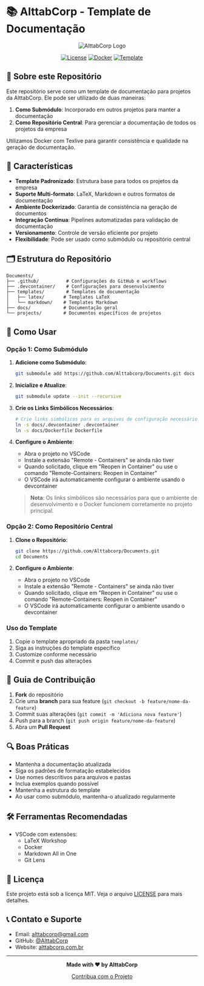# 📚 AlttabCorp - Template de Documentação

<div align="center">

![AlttabCorp Logo](https://via.placeholder.com/150?text=AlttabCorp)

[![License](https://img.shields.io/github/license/Alttabcorp/Documents)](LICENSE)
[![Docker](https://img.shields.io/badge/Docker-Ready-blue)](Dockerfile)
[![Template](https://img.shields.io/badge/Template-Ready-green)](templates/)

</div>

## 🎯 Sobre este Repositório

Este repositório serve como um template de documentação para projetos da AlttabCorp. Ele pode ser utilizado de duas maneiras:

1. **Como Submódulo**: Incorporado em outros projetos para manter a documentação
2. **Como Repositório Central**: Para gerenciar a documentação de todos os projetos da empresa

Utilizamos Docker com Texlive para garantir consistência e qualidade na geração de documentação.

## 🌟 Características

- **Template Padronizado**: Estrutura base para todos os projetos da empresa
- **Suporte Multi-formato**: LaTeX, Markdown e outros formatos de documentação
- **Ambiente Dockerizado**: Garantia de consistência na geração de documentos
- **Integração Contínua**: Pipelines automatizadas para validação de documentação
- **Versionamento**: Controle de versão eficiente por projeto
- **Flexibilidade**: Pode ser usado como submódulo ou repositório central

## 🗂️ Estrutura do Repositório

```
Documents/
├── .github/          # Configurações do GitHub e workflows
├── .devcontainer/    # Configurações para desenvolvimento
├── templates/        # Templates de documentação
│   ├── latex/       # Templates LaTeX
│   └── markdown/    # Templates Markdown
├── docs/            # Documentação geral
└── projects/        # Documentos específicos de projetos
```

## 🚀 Como Usar

### Opção 1: Como Submódulo

1. **Adicione como Submódulo**:
   ```bash
   git submodule add https://github.com/Alttabcorp/Documents.git docs
   ```

2. **Inicialize e Atualize**:
   ```bash
   git submodule update --init --recursive
   ```

3. **Crie os Links Simbólicos Necessários**:
   ```bash
   # Crie links simbólicos para os arquivos de configuração necessários
   ln -s docs/.devcontainer .devcontainer
   ln -s docs/Dockerfile Dockerfile
   ```

4. **Configure o Ambiente**:
   - Abra o projeto no VSCode
   - Instale a extensão "Remote - Containers" se ainda não tiver
   - Quando solicitado, clique em "Reopen in Container" ou use o comando "Remote-Containers: Reopen in Container"
   - O VSCode irá automaticamente configurar o ambiente usando o devcontainer

   > **Nota**: Os links simbólicos são necessários para que o ambiente de desenvolvimento e o Docker funcionem corretamente no projeto principal.

### Opção 2: Como Repositório Central

1. **Clone o Repositório**:
   ```bash
   git clone https://github.com/Alttabcorp/Documents.git
   cd Documents
   ```

2. **Configure o Ambiente**:
   - Abra o projeto no VSCode
   - Instale a extensão "Remote - Containers" se ainda não tiver
   - Quando solicitado, clique em "Reopen in Container" ou use o comando "Remote-Containers: Reopen in Container"
   - O VSCode irá automaticamente configurar o ambiente usando o devcontainer

### Uso do Template

1. Copie o template apropriado da pasta `templates/`
2. Siga as instruções do template específico
3. Customize conforme necessário
4. Commit e push das alterações

## 📝 Guia de Contribuição

1. **Fork** do repositório
2. Crie uma **branch** para sua feature (`git checkout -b feature/nome-da-feature`)
3. Commit suas alterações (`git commit -m 'Adiciona nova feature'`)
4. Push para a branch (`git push origin feature/nome-da-feature`)
5. Abra um **Pull Request**

## 🔍 Boas Práticas

- Mantenha a documentação atualizada
- Siga os padrões de formatação estabelecidos
- Use nomes descritivos para arquivos e pastas
- Inclua exemplos quando possível
- Mantenha a estrutura do template
- Ao usar como submódulo, mantenha-o atualizado regularmente

## 🛠️ Ferramentas Recomendadas

- VSCode com extensões:
  - LaTeX Workshop
  - Docker
  - Markdown All in One
  - Git Lens

## 📄 Licença

Este projeto está sob a licença MIT. Veja o arquivo [LICENSE](LICENSE) para mais detalhes.

## 📞 Contato e Suporte

- Email: alttabcorp@gmail.com
- GitHub: [@AlttabCorp](https://github.com/Alttabcorp)
- Website: [alttabcorp.com.br](https://alttabcorp.github.io/Alttab_web/)

---

<div align="center">

**Made with ❤️ by AlttabCorp**

[Contribua com o Projeto](https://github.com/sponsors/bodescorp)

</div>
